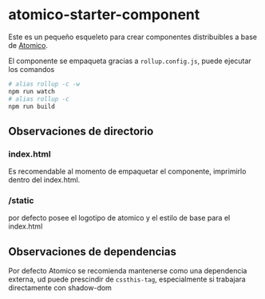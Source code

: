 # atomico-starter-component

Este es un pequeño esqueleto para crear componentes distribuibles a base de [Atomico](https://github.com/uppercod/atomico).

El componente se empaqueta gracias a `rollup.config.js`, puede ejecutar los comandos

```bash
# alias rollup -c -w
npm run watch
# alias rollup -c
npm run build
```

## Observaciones de directorio

### index.html

Es recomendable al momento de empaquetar el componente, imprimirlo dentro del index.html.

### /static

por defecto posee el logotipo de atomico y el estilo de base para el index.html


## Observaciones de dependencias

Por defecto Atomico se recomienda mantenerse como una dependencia externa, ud puede prescindir de `cssthis-tag`, especialmente si trabajara directamente con shadow-dom
